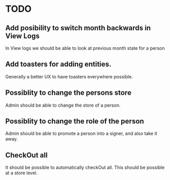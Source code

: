 # TODO

## Add posibility to switch month backwards in View Logs
In View logs we should be able to look at previous month state for a person

## Add toasters for adding entities.
Generally a better UX to have toasters everywhere possible.

## Possiblity to change the persons store
Admin should be able to change the store of a person.

## Possiblity to change the role of the person
Admin should be able to promote a person into a signer, and also take it away.

## CheckOut all
It should be possible to automatically checkOut all. This should be possible at a store level.
